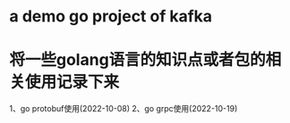 # a demo go project of kafka
# 将一些golang语言的知识点或者包的相关使用记录下来
1、go protobuf使用(2022-10-08)
2、go grpc使用(2022-10-19)
